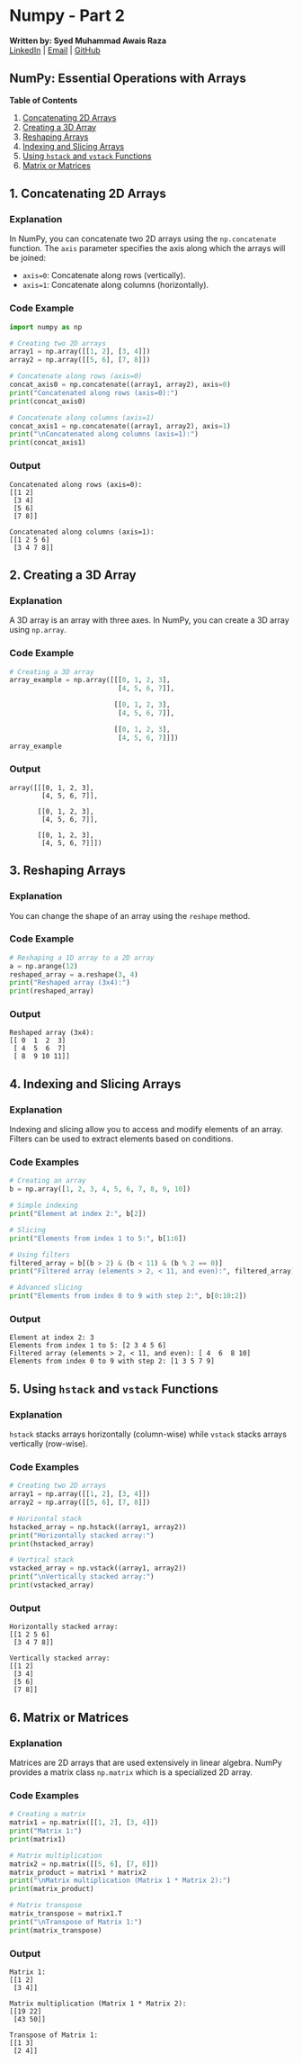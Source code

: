 # Numpy - Part 2
**Written by: Syed Muhammad Awais Raza**  
[LinkedIn](https://www.linkedin.com/in/syed-muhammad-awais-raza-905317278/) | [Email](mailto:awaisraza5424@gmail.com) | [GitHub](https://github.com/awai1s)

## NumPy: Essential Operations with Arrays

**Table of Contents**

1. [Concatenating 2D Arrays](#1-concatenating-2d-arrays)
2. [Creating a 3D Array](#2-creating-a-3d-array)
3. [Reshaping Arrays](#3-reshaping-arrays)
4. [Indexing and Slicing Arrays](#4-indexing-and-slicing-arrays)
5. [Using `hstack` and `vstack` Functions](#5-using-hstack-and-vstack-functions)
6. [Matrix or Matrices](#6-matrix-or-matrices)

## 1. Concatenating 2D Arrays

### Explanation
In NumPy, you can concatenate two 2D arrays using the `np.concatenate` function. The `axis` parameter specifies the axis along which the arrays will be joined:
- `axis=0`: Concatenate along rows (vertically).
- `axis=1`: Concatenate along columns (horizontally).

### Code Example
```python
import numpy as np

# Creating two 2D arrays
array1 = np.array([[1, 2], [3, 4]])
array2 = np.array([[5, 6], [7, 8]])

# Concatenate along rows (axis=0)
concat_axis0 = np.concatenate((array1, array2), axis=0)
print("Concatenated along rows (axis=0):")
print(concat_axis0)

# Concatenate along columns (axis=1)
concat_axis1 = np.concatenate((array1, array2), axis=1)
print("\nConcatenated along columns (axis=1):")
print(concat_axis1)
```

### Output
```
Concatenated along rows (axis=0):
[[1 2]
 [3 4]
 [5 6]
 [7 8]]

Concatenated along columns (axis=1):
[[1 2 5 6]
 [3 4 7 8]]
```

## 2. Creating a 3D Array

### Explanation
A 3D array is an array with three axes. In NumPy, you can create a 3D array using `np.array`.

### Code Example
```python
# Creating a 3D array
array_example = np.array([[[0, 1, 2, 3],
                           [4, 5, 6, 7]],

                          [[0, 1, 2, 3],
                           [4, 5, 6, 7]],

                          [[0, 1, 2, 3],
                           [4, 5, 6, 7]]])
array_example
```

### Output
```
array([[[0, 1, 2, 3],
        [4, 5, 6, 7]],

       [[0, 1, 2, 3],
        [4, 5, 6, 7]],

       [[0, 1, 2, 3],
        [4, 5, 6, 7]]])
```

## 3. Reshaping Arrays

### Explanation
You can change the shape of an array using the `reshape` method.

### Code Example
```python
# Reshaping a 1D array to a 2D array
a = np.arange(12)
reshaped_array = a.reshape(3, 4)
print("Reshaped array (3x4):")
print(reshaped_array)
```

### Output
```
Reshaped array (3x4):
[[ 0  1  2  3]
 [ 4  5  6  7]
 [ 8  9 10 11]]
```

## 4. Indexing and Slicing Arrays

### Explanation
Indexing and slicing allow you to access and modify elements of an array. Filters can be used to extract elements based on conditions.

### Code Examples
```python
# Creating an array
b = np.array([1, 2, 3, 4, 5, 6, 7, 8, 9, 10])

# Simple indexing
print("Element at index 2:", b[2])

# Slicing
print("Elements from index 1 to 5:", b[1:6])

# Using filters
filtered_array = b[(b > 2) & (b < 11) & (b % 2 == 0)]
print("Filtered array (elements > 2, < 11, and even):", filtered_array)

# Advanced slicing
print("Elements from index 0 to 9 with step 2:", b[0:10:2])
```

### Output
```
Element at index 2: 3
Elements from index 1 to 5: [2 3 4 5 6]
Filtered array (elements > 2, < 11, and even): [ 4  6  8 10]
Elements from index 0 to 9 with step 2: [1 3 5 7 9]
```

## 5. Using `hstack` and `vstack` Functions

### Explanation
`hstack` stacks arrays horizontally (column-wise) while `vstack` stacks arrays vertically (row-wise).

### Code Examples
```python
# Creating two 2D arrays
array1 = np.array([[1, 2], [3, 4]])
array2 = np.array([[5, 6], [7, 8]])

# Horizontal stack
hstacked_array = np.hstack((array1, array2))
print("Horizontally stacked array:")
print(hstacked_array)

# Vertical stack
vstacked_array = np.vstack((array1, array2))
print("\nVertically stacked array:")
print(vstacked_array)
```

### Output
```
Horizontally stacked array:
[[1 2 5 6]
 [3 4 7 8]]

Vertically stacked array:
[[1 2]
 [3 4]
 [5 6]
 [7 8]]
```

## 6. Matrix or Matrices

### Explanation
Matrices are 2D arrays that are used extensively in linear algebra. NumPy provides a matrix class `np.matrix` which is a specialized 2D array.

### Code Examples
```python
# Creating a matrix
matrix1 = np.matrix([[1, 2], [3, 4]])
print("Matrix 1:")
print(matrix1)

# Matrix multiplication
matrix2 = np.matrix([[5, 6], [7, 8]])
matrix_product = matrix1 * matrix2
print("\nMatrix multiplication (Matrix 1 * Matrix 2):")
print(matrix_product)

# Matrix transpose
matrix_transpose = matrix1.T
print("\nTranspose of Matrix 1:")
print(matrix_transpose)
```

### Output
```
Matrix 1:
[[1 2]
 [3 4]]

Matrix multiplication (Matrix 1 * Matrix 2):
[[19 22]
 [43 50]]

Transpose of Matrix 1:
[[1 3]
 [2 4]]
```
